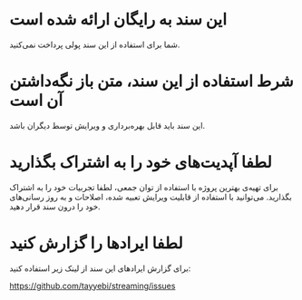 # این سند به رایگان ارائه شده است
شما برای استفاده از این سند پولی پرداخت نمی‌کنید.

# شرط استفاده از این سند، متن باز نگه‌داشتن آن است
این سند باید قابل بهره‌برداری و ویرایش توسط دیگران باشد.

# لطفا آپدیت‌های خود را به اشتراک بگذارید
برای تهیه‌ی بهترین پروژه با استفاده از توان جمعی، لطفا تجربیات خود را به اشتراک بگذارید.
می‌توانید با استفاده از قابلیت ویرایش تعبیه شده، اصلاحات و به روز رسانی‌های خود را درون سند قرار دهید.

# لطفا ایراد‌ها را گزارش کنید
برای گزارش ایراد‌های این سند از لینک زیر استفاده کنید:

<https://github.com/tayyebi/streaming/issues>